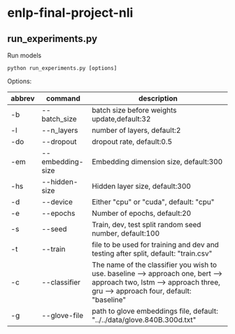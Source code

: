 # enlp-final-project-nli


## run_experiments.py
Run models

`python run_experiments.py [options]`

Options:

|abbrev| command| description|
| ---- |----| -----|
| -b | --batch_size | batch size before weights update,default:32 |
| -l | --n_layers | number of layers, default:2 |
| -do | --dropout | dropout rate, default:0.5 |
| -em | --embedding-size | Embedding dimension size, default:300 |
| -hs | --hidden-size | Hidden layer size, default:300 |
| -d | --device | Either "cpu" or "cuda", default: "cpu" |
| -e | --epochs | Number of epochs, default:20 |
| -s | --seed | Train, dev, test split random seed number, default:100 |
| -t | --train | file to be used for training and dev and testing after split, default: "train.csv" |
| -c | --classifier | The name of the classifier you wish to use. baseline --> approach one, bert --> approach two, lstm --> approach three, gru --> approach four, default: "baseline" |
| -g | --glove-file | path to glove embeddings file, default: "../../data/glove.840B.300d.txt" |
